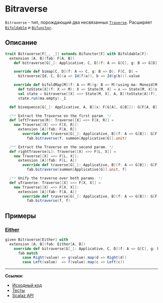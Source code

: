 # Bitraverse

`Bitraverse` - тип, порождающий два несвязанных [`Traverse`](../monad/traverse).
Расширяет [`Bifoldable`](bifoldable) и [`Bifunctor`](bifunctor).


## Описание

```scala
trait Bitraverse[F[_, _]] extends Bifunctor[F] with Bifoldable[F]:
  extension [A, B](fab: F[A, B])
    def bitraverse[G[_]: Applicative, C, D](f: A => G[C], g: B => G[D]): G[F[C, D]]

    override def bimap[C, D](f: A => C, g: B => D): F[C, D] =
      bitraverse[Id, C, D](a => Id(f(a)), b => Id(g(b))).value

    override def bifoldMap[M](f: A => M)(g: B => M)(using ma: Monoid[M]): M =
      def toState[X](f: X => M): X => State[M, X] = x => State[M, X](s => (ma.combine(s, f(x)), x))
      val state = bitraverse[[X] =>> State[M, X], A, B](toState[A](f), toState[B](g))
      state.run(ma.empty)._1

  def bisequence[G[_]: Applicative, A, B](x: F[G[A], G[B]]): G[F[A, B]] = x.bitraverse(fa => fa, fb => fb)

  /** Extract the Traverse on the first param. */
  def leftTraverse[R]: Traverse[[X] =>> F[X, R]] =
    new Traverse[[X] =>> F[X, R]]:
      extension [A](fab: F[A, R])
        override def traverse[G[_]: Applicative, B](f: A => G[B]): G[F[B, R]] =
          fab.bitraverse(f, summon[Applicative[G]].unit)

  /** Extract the Traverse on the second param. */
  def rightTraverse[L]: Traverse[[X] =>> F[L, X]] =
    new Traverse[[X] =>> F[L, X]]:
      extension [A](fab: F[L, A])
        override def traverse[G[_]: Applicative, B](f: A => G[B]): G[F[L, B]] =
          fab.bitraverse(summon[Applicative[G]].unit, f)

  /** Unify the traverse over both params. */
  def uTraverse: Traverse[[X] =>> F[X, X]] =
    new Traverse[[X] =>> F[X, X]]:
      extension [A](fab: F[A, A])
        override def traverse[G[_]: Applicative, B](f: A => G[B]): G[F[B, B]] =
          fab.bitraverse(f, f)
```

## Примеры

### [Either](https://scalabook.gitflic.space/docs/fp/handling-errors)

```scala
given Bitraverse[Either] with
  extension [A, B](fab: Either[A, B])
    override def bitraverse[G[_]: Applicative, C, D](f: A => G[C], g: B => G[D]): G[Either[C, D]] =
      fab match
        case Right(value) => g(value).map(d => Right(d))
        case Left(value)  => f(value).map(c => Left(c))
```


---

**Ссылки:**

- [Исходный код](https://gitflic.ru/project/artemkorsakov/scalabook/blob?file=examples%2Fsrc%2Fmain%2Fscala%2Ftypeclass%2Fbifunctor%2FBitraverse.scala&plain=1)
- [Тесты](https://gitflic.ru/project/artemkorsakov/scalabook/blob?file=examples%2Fsrc%2Ftest%2Fscala%2Ftypeclass%2Fbifunctor%2FBitraverseSuite.scala&plain=1)
- [Scalaz API](https://javadoc.io/doc/org.scalaz/scalaz-core_3/7.3.6/scalaz/Bitraverse.html)

